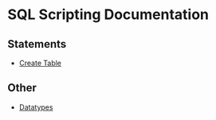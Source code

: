﻿# SQL Scripting Documentation

## Statements

* [Create Table](./Statements/CreateTable.md)

## Other

* [Datatypes](./Types.md)